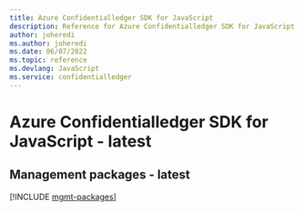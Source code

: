 ```yaml
---
title: Azure Confidentialledger SDK for JavaScript
description: Reference for Azure Confidentialledger SDK for JavaScript
author: joheredi
ms.author: joheredi
ms.date: 06/07/2022
ms.topic: reference
ms.devlang: JavaScript
ms.service: confidentialledger
---
```

# Azure Confidentialledger SDK for JavaScript - latest
## Management packages - latest
[!INCLUDE [mgmt-packages](confidentialledger-mgmt-index.md)]
